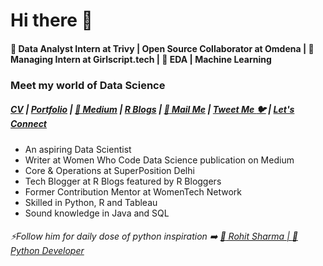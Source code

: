 # Hi there 👋
#### :dart: Data Analyst Intern at Trivy | Open Source Collaborator at Omdena | 🔭 Managing Intern at Girlscript.tech | :monocle_face: EDA | Machine Learning 

### Meet my world of Data Science

#####  [CV](https://shrishtiport89.wixsite.com/shrishtivaish) | [Portfolio](https://shrishtiport89.wixsite.com/shrishti-portfolio) | [:blue_book: Medium](https://medium.com/@shivi.shrishti5) | [R Blogs](https://shrishtivaish-rblogs.netlify.app/) | [:e-mail: Mail Me](shivi.shrishti5@gmail.com) | [Tweet Me :bird:](https://twitter.com/ShrishtiVaish) | [Let's Connect](https://www.linkedin.com/in/shrishti-vaish/)

* An aspiring Data Scientist 
* Writer at Women Who Code Data Science publication on Medium
* Core & Operations at SuperPosition Delhi
* Tech Blogger at R Blogs featured by R Bloggers
* Former Contribution Mentor at WomenTech Network
* Skilled in Python, R and Tableau
* Sound knowledge in Java and SQL
 


###### ⚡Follow him for daily dose of python inspiration :arrow_right: [:man: Rohit Sharma | :snake: Python Developer](https://github.com/devRawnie)

<!--
**shrish83/shrish83** is a ✨ _special_ ✨ repository because its `README.md` (this file) appears on your GitHub profile.

Here are some ideas to get you started:

- 🔭 I’m currently working on ...
- 🌱 I’m currently learning ...
- 👯 I’m looking to collaborate on ...
- 🤔 I’m looking for help with ...
- 💬 Ask me about ...
- 📫 How to reach me: ...
- 😄 Pronouns: ...
- ⚡ Fun fact: ...
-->
